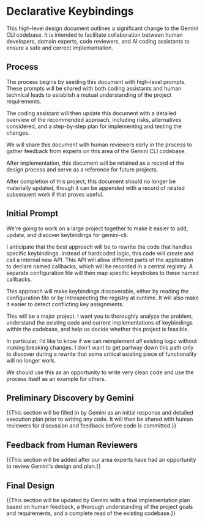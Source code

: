 # **Declarative Keybindings**

This high-level design document outlines a significant change to the Gemini
CLI codebase. It is intended to facilitate collaboration between human
developers, domain experts, code reviewers, and AI coding assistants to ensure
a safe and correct implementation.

## **Process**

The process begins by seeding this document with high-level prompts. These
prompts will be shared with both coding assistants and human technical leads
to establish a mutual understanding of the project requirements.

The coding assistant will then update this document with a detailed overview
of the recommended approach, including risks, alternatives considered, and a
step-by-step plan for implementing and testing the changes.

We will share this document with human reviewers early in the process to
gather feedback from experts on this area of the Gemini CLI codebase.

After implementation, this document will be retained as a record of the design
process and serve as a reference for future projects.

After completion of this project, this document should no longer be materially
updated, though it can be appended with a record of related subsequent work if
that proves useful.

## **Initial Prompt**

We're going to work on a large project together to make it easier to add,
update, and discover keybindings for gemini-cli.

I anticipate that the best approach will be to rewrite the code that
handles specific keybindings. Instead of hardcoded logic, this code
will create and call a internal new API. This API will allow different
parts of the application to declare named callbacks, which will be
recorded in a central registry. A separate configuration file will
then map specific keystrokes to these named callbacks.

This approach will make keybindings discoverable, either by reading the
configuration file or by introspecting the registry at runtime. It will also
make it easier to detect conflicting key assignments.

This will be a major project. I want you to thoroughly analyze the problem,
understand the existing code and current implementations of keybindings within
the codebase, and help us decide whether this project is feasible.

In particular, I'd like to know if we can reimplement *all* existing logic
without making breaking changes. I don't want to get partway down this path
only to discover during a rewrite that some critical existing piece of
functionality will no longer work.

We should use this as an opportunity to write very clean code and use the
process itself as an example for others.

## **Preliminary Discovery by Gemini**

{{This section will be filled in by Gemini as an initial response and detailed
execution plan prior to writing any code. It will then be shared with human
reviewers for discussion and feedback before code is committed.}}

## **Feedback from Human Reviewers**

{{This section will be added after our area experts have had an opportunity to
review Gemini's design and plan.}}

## **Final Design**

{{This section will be updated by Gemini with a final implementation plan
based on human feedback, a thorough understanding of the project goals and
requirements, and a complete read of the existing codebase.}}
